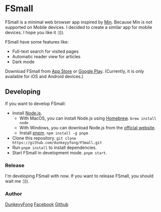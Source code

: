 # FSmall

FSmall is a minimal web browser app inspired by [Min](https://minbrowser.org). Because Min is not supported on Mobile devices. I decided to create a similar app for mobile devices. I hope you like it :))).

FSmall have some features like:

- Full-text search for visited pages
- Automatic reader view for articles
- Dark mode

Download FSmall from [App Store](https://apps.apple.com/us/app/id1560622823) or [Google Play](https://play.google.com/store/apps/details?id=com.fsmall). (Currently, it is only available for iOS and Android devices.)

## Developing

If you want to develop FSmall:

- Install [Node.js](https://nodejs.org).
  - With MacOS, you can install Node.js using [Homebrew](https://brew.sh). `brew install node`
  - With Windows, you can download Node.js from the [official website](https://nodejs.org).
  - Install [pnpm](https://pnpm.io). `npm install -g pnpm`
- Clone this repository. `git clone https://github.com/dunkeyyfong/FSmall.git`
- Run `pnpm install` to install dependencies.
- Start FSmall in development mode. `pnpm start`.

### Release

I'm developing FSmall with now. If you want to release FSmall, you should wait me :))).

### Author

[DunkeyyFong](https://dunkeyyfong.site)
[Facebook](https://www.facebook.com/dunkeyy.fong)
[Github](https://github.com.dunkeryfong)
